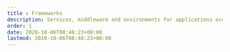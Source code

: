 ```yaml
---
title : Frameworks
description: Services, middleware and environments for applications eco-systems
order: 1
date: 2020-10-06T08:48:23+00:00
lastmod: 2020-10-06T08:48:23+00:00
---
```

